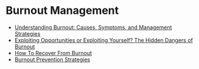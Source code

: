 # Burnout Management
- [Understanding Burnout: Causes, Symptoms, and Management Strategies](https://jyotirgamya.org/article/understanding-burnout-causes/)
- [Exploiting Opportunities or Exploiting Yourself? The Hidden Dangers of Burnout](https://jyotirgamya.org/article/hidden-dangers-burnout/)
- [How To Recover From Burnout](https://jyotirgamya.org/article/fallout-toxic-leadership-story-burnout-redemption/)
- [Burnout Prevention Strategies](https://jyotirgamya.org/opinion/managing-burnout/)
